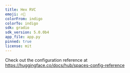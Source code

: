 ```yaml
---
title: Hex RVC
emoji: 🔥🚀
colorFrom: indigo
colorTo: indigo
sdk: gradio
sdk_version: 5.0.0b4
app_file: app.py
pinned: true
license: mit
---
```


Check out the configuration reference at https://huggingface.co/docs/hub/spaces-config-reference